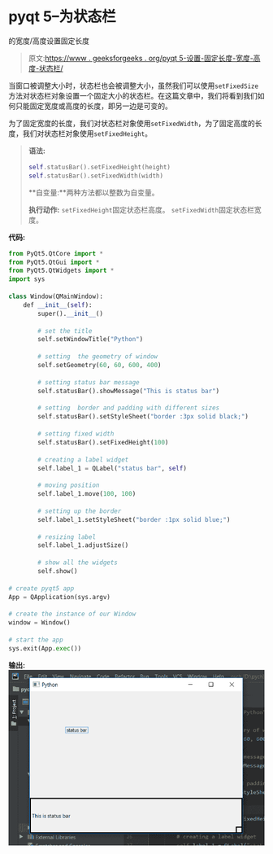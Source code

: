 # pyqt 5–为状态栏

的宽度/高度设置固定长度

> 原文:[https://www . geeksforgeeks . org/pyqt 5-设置-固定长度-宽度-高度-状态栏/](https://www.geeksforgeeks.org/pyqt5-set-fixed-length-for-width-height-of-status-bar/)

当窗口被调整大小时，状态栏也会被调整大小，虽然我们可以使用`setFixedSize`方法对状态栏对象设置一个固定大小的状态栏。在这篇文章中，我们将看到我们如何只能固定宽度或高度的长度，即另一边是可变的。

为了固定宽度的长度，我们对状态栏对象使用`setFixedWidth`，为了固定高度的长度，我们对状态栏对象使用`setFixedHeight`。

> **语法:**
> 
> ```py
> self.statusBar().setFixedHeight(height)
> self.statusBar().setFixedWidth(width)
> 
> ```
> 
> **自变量:**两种方法都以整数为自变量。
> 
> **执行动作:**
> `setFixedHeight`固定状态栏高度。
> `setFixedWidth`固定状态栏宽度。

**代码:**

```py
from PyQt5.QtCore import * 
from PyQt5.QtGui import * 
from PyQt5.QtWidgets import * 
import sys

class Window(QMainWindow):
    def __init__(self):
        super().__init__()

        # set the title
        self.setWindowTitle("Python")

        # setting  the geometry of window
        self.setGeometry(60, 60, 600, 400)

        # setting status bar message
        self.statusBar().showMessage("This is status bar")

        # setting  border and padding with different sizes
        self.statusBar().setStyleSheet("border :3px solid black;")

        # setting fixed width
        self.statusBar().setFixedHeight(100)

        # creating a label widget
        self.label_1 = QLabel("status bar", self)

        # moving position
        self.label_1.move(100, 100)

        # setting up the border
        self.label_1.setStyleSheet("border :1px solid blue;")

        # resizing label
        self.label_1.adjustSize()

        # show all the widgets
        self.show()

# create pyqt5 app
App = QApplication(sys.argv)

# create the instance of our Window
window = Window()

# start the app
sys.exit(App.exec())
```

**输出:**
![](img/fabd4d377f5e7a8aa0235e62f52c18e5.png)